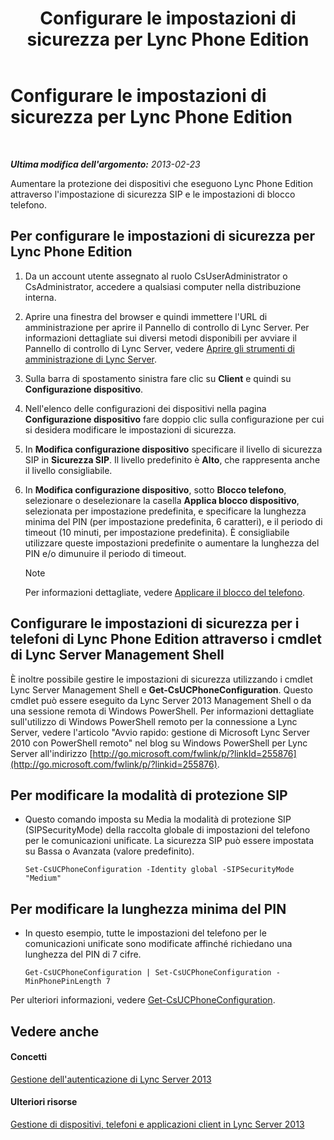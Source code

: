 ﻿---
title: Configurare le impostazioni di sicurezza per Lync Phone Edition
TOCTitle: Configurare le impostazioni di sicurezza per Lync Phone Edition
ms:assetid: 6e7cec17-8a79-4428-9300-8821256c46cf
ms:mtpsurl: https://technet.microsoft.com/it-it/library/Gg521014(v=OCS.15)
ms:contentKeyID: 49300920
ms.date: 08/24/2015
mtps_version: v=OCS.15
ms.translationtype: HT
---

# Configurare le impostazioni di sicurezza per Lync Phone Edition

 

_**Ultima modifica dell'argomento:** 2013-02-23_

Aumentare la protezione dei dispositivi che eseguono Lync Phone Edition attraverso l'impostazione di sicurezza SIP e le impostazioni di blocco telefono.

## Per configurare le impostazioni di sicurezza per Lync Phone Edition

1.  Da un account utente assegnato al ruolo CsUserAdministrator o CsAdministrator, accedere a qualsiasi computer nella distribuzione interna.

2.  Aprire una finestra del browser e quindi immettere l'URL di amministrazione per aprire il Pannello di controllo di Lync Server. Per informazioni dettagliate sui diversi metodi disponibili per avviare il Pannello di controllo di Lync Server, vedere [Aprire gli strumenti di amministrazione di Lync Server](lync-server-2013-open-lync-server-administrative-tools.md).

3.  Sulla barra di spostamento sinistra fare clic su **Client** e quindi su **Configurazione dispositivo**.

4.  Nell'elenco delle configurazioni dei dispositivi nella pagina **Configurazione dispositivo** fare doppio clic sulla configurazione per cui si desidera modificare le impostazioni di sicurezza.

5.  In **Modifica configurazione dispositivo** specificare il livello di sicurezza SIP in **Sicurezza SIP**. Il livello predefinito è **Alto**, che rappresenta anche il livello consigliabile.

6.  In **Modifica configurazione dispositivo**, sotto **Blocco telefono**, selezionare o deselezionare la casella **Applica blocco dispositivo**, selezionata per impostazione predefinita, e specificare la lunghezza minima del PIN (per impostazione predefinita, 6 caratteri), e il periodo di timeout (10 minuti, per impostazione predefinita). È consigliabile utilizzare queste impostazioni predefinite o aumentare la lunghezza del PIN e/o dimunuire il periodo di timeout.
    

    > [!NOTE]
    > Per informazioni dettagliate, vedere <A href="lync-server-2013-enforce-phone-locking.md">Applicare il blocco del telefono</A>.



## Configurare le impostazioni di sicurezza per i telefoni di Lync Phone Edition attraverso i cmdlet di Lync Server Management Shell

È inoltre possibile gestire le impostazioni di sicurezza utilizzando i cmdlet Lync Server Management Shell e **Get-CsUCPhoneConfiguration**. Questo cmdlet può essere eseguito da Lync Server 2013 Management Shell o da una sessione remota di Windows PowerShell. Per informazioni dettagliate sull'utilizzo di Windows PowerShell remoto per la connessione a Lync Server, vedere l'articolo "Avvio rapido: gestione di Microsoft Lync Server 2010 con PowerShell remoto" nel blog su Windows PowerShell per Lync Server all'indirizzo [http://go.microsoft.com/fwlink/p/?linkId=255876](http://go.microsoft.com/fwlink/p/?linkid=255876).

## Per modificare la modalità di protezione SIP

  - Questo comando imposta su Media la modalità di protezione SIP (SIPSecurityMode) della raccolta globale di impostazioni del telefono per le comunicazioni unificate. La sicurezza SIP può essere impostata su Bassa o Avanzata (valore predefinito).
    
        Set-CsUCPhoneConfiguration -Identity global -SIPSecurityMode "Medium"

## Per modificare la lunghezza minima del PIN

  - In questo esempio, tutte le impostazioni del telefono per le comunicazioni unificate sono modificate affinché richiedano una lunghezza del PIN di 7 cifre.
    
        Get-CsUCPhoneConfiguration | Set-CsUCPhoneConfiguration -MinPhonePinLength 7

Per ulteriori informazioni, vedere [Get-CsUCPhoneConfiguration](get-csucphoneconfiguration.md).

## Vedere anche

#### Concetti

[Gestione dell'autenticazione di Lync Server 2013](lync-server-2013-managing-lync-server-authentication.md)  

#### Ulteriori risorse

[Gestione di dispositivi, telefoni e applicazioni client in Lync Server 2013](lync-server-2013-managing-devices-phones-and-client-applications.md)

